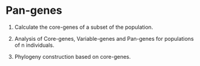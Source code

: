 # Pan-genes

1. Calculate the core-genes of a subset of the population. 


2. Analysis of Core-genes, Variable-genes and Pan-genes for populations of n individuals.


3. Phylogeny construction based on core-genes.
